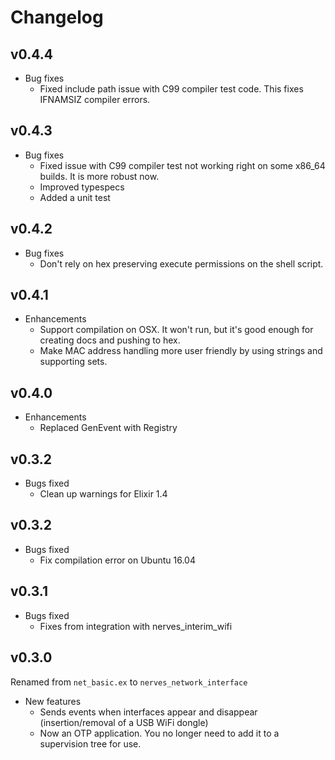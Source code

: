 # Changelog

## v0.4.4

  * Bug fixes
    * Fixed include path issue with C99 compiler test code. This fixes IFNAMSIZ
      compiler errors.

## v0.4.3

  * Bug fixes
    * Fixed issue with C99 compiler test not working right on some x86_64
      builds. It is more robust now.
    * Improved typespecs
    * Added a unit test

## v0.4.2

  * Bug fixes
    * Don't rely on hex preserving execute permissions on the shell script.

## v0.4.1

  * Enhancements
    * Support compilation on OSX. It won't run, but it's good enough for
      creating docs and pushing to hex.
    * Make MAC address handling more user friendly by using strings and
      supporting sets.

## v0.4.0

  * Enhancements
    * Replaced GenEvent with Registry

## v0.3.2

  * Bugs fixed
    * Clean up warnings for Elixir 1.4

## v0.3.2

  * Bugs fixed
    * Fix compilation error on Ubuntu 16.04

## v0.3.1

  * Bugs fixed
    * Fixes from integration with nerves_interim_wifi

## v0.3.0

Renamed from `net_basic.ex` to `nerves_network_interface`

  * New features
    * Sends events when interfaces appear and disappear (insertion/removal of a
      USB WiFi dongle)
    * Now an OTP application. You no longer need to add it to a supervision tree
      for use.
